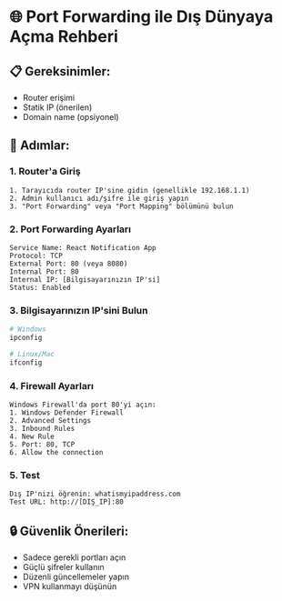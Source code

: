 # 🌐 Port Forwarding ile Dış Dünyaya Açma Rehberi

## 📋 Gereksinimler:
- Router erişimi
- Statik IP (önerilen)
- Domain name (opsiyonel)

## 🔧 Adımlar:

### 1. Router'a Giriş
```
1. Tarayıcıda router IP'sine gidin (genellikle 192.168.1.1)
2. Admin kullanıcı adı/şifre ile giriş yapın
3. "Port Forwarding" veya "Port Mapping" bölümünü bulun
```

### 2. Port Forwarding Ayarları
```
Service Name: React Notification App
Protocol: TCP
External Port: 80 (veya 8080)
Internal Port: 80
Internal IP: [Bilgisayarınızın IP'si]
Status: Enabled
```

### 3. Bilgisayarınızın IP'sini Bulun
```bash
# Windows
ipconfig

# Linux/Mac
ifconfig
```

### 4. Firewall Ayarları
```
Windows Firewall'da port 80'yi açın:
1. Windows Defender Firewall
2. Advanced Settings
3. Inbound Rules
4. New Rule
5. Port: 80, TCP
6. Allow the connection
```

### 5. Test
```
Dış IP'nizi öğrenin: whatismyipaddress.com
Test URL: http://[DIŞ_IP]:80
```

## 🔒 Güvenlik Önerileri:
- Sadece gerekli portları açın
- Güçlü şifreler kullanın
- Düzenli güncellemeler yapın
- VPN kullanmayı düşünün
